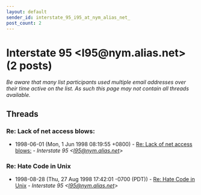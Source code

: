 ```yaml
---
layout: default
sender_id: interstate_95_i95_at_nym_alias_net_
post_count: 2
---
```


# Interstate 95 <I95<span>@</span>nym.alias.net> (2 posts)

_Be aware that many list participants used multiple email addresses over their time active on the list. As such this page may not contain all threads available._

## Threads

### Re: Lack of net access blows:
+ 1998-06-01 (Mon, 1 Jun 1998 08:19:55 +0800) - [Re: Lack of net access blows:](/archive/1998/06/179e03ea834815e7ab9278c8973ec69eb4f8bc3eb1f122d3e410dfa83b76adfa) - _Interstate 95 \<I95@nym.alias.net\>_

### Re: Hate Code in Unix
+ 1998-08-28 (Thu, 27 Aug 1998 17:42:01 -0700 (PDT)) - [Re: Hate Code in Unix](/archive/1998/08/93e4425d941d5bec070a3c02d4b5b8379fc848d8191bdcd6c503088b218f061c) - _Interstate 95 \<I95@nym.alias.net\>_


